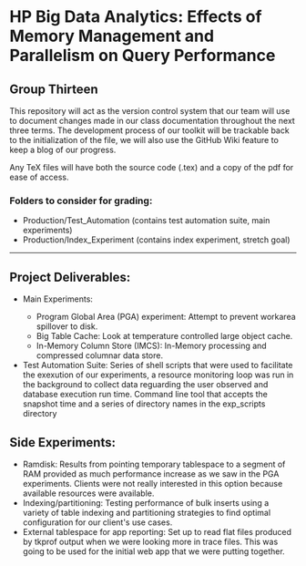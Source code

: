 <h1>HP Big Data Analytics: Effects of Memory Management and Parallelism on Query Performance</h1>

<h2>Group Thirteen</h2>

This repository will act as the version control system that our team will use to document changes made in our class documentation
throughout the next three terms. The development process of our toolkit will be trackable back to the initialization of the file,
we will also use the GitHub Wiki feature to keep a blog of our progress.

Any TeX files will have both the source code (.tex) and a copy of the pdf for ease of access.

<h3>Folders to consider for grading:</h3>
<ul>
	<li>Production/Test_Automation (contains test automation suite, main experiments)</li>
	<li>Production/Index_Experiment (contains index experiment, stretch goal)</li>
</ul>

----------------------------------------------------------------------------------------------------------------------------------------


<h2>Project Deliverables:</h2>
<ul>
	<li>Main Experiments:</li>
	<ul>
		<li> Program Global Area (PGA) experiment: Attempt to prevent workarea spillover to disk.</li>
		<li> Big Table Cache: Look at temperature controlled large object cache.</li>
		<li> In-Memory Column Store (IMCS): In-Memory processing and compressed columnar data store.</li>
	</ul>
	<li>Test Automation Suite: Series of shell scripts that were used to facilitate the exexution of our experiments, a resource monitoring loop was run in the background to collect data reguarding the user observed and database execution run time. Command line tool that accepts the snapshot time and a series of directory names in the exp_scripts directory</li>
</ul>

<h2>Side Experiments:</h2>
<ul>
	<li>Ramdisk: Results from pointing temporary tablespace to a segment of RAM provided as much performance increase as we saw in the PGA experiments. Clients were not really interested in this option because available resources were available.</li>
	<li>Indexing/partitioning: Testing performance of bulk inserts using a variety of table indexing and partitioning strategies to find optimal configuration for our client's use cases.</li>
	<li>External tablespace for app reporting: Set up to read flat files produced by tkprof output when we were looking more in trace files. This was going to be used for the initial web app that we were putting together.</li>
</ul>
